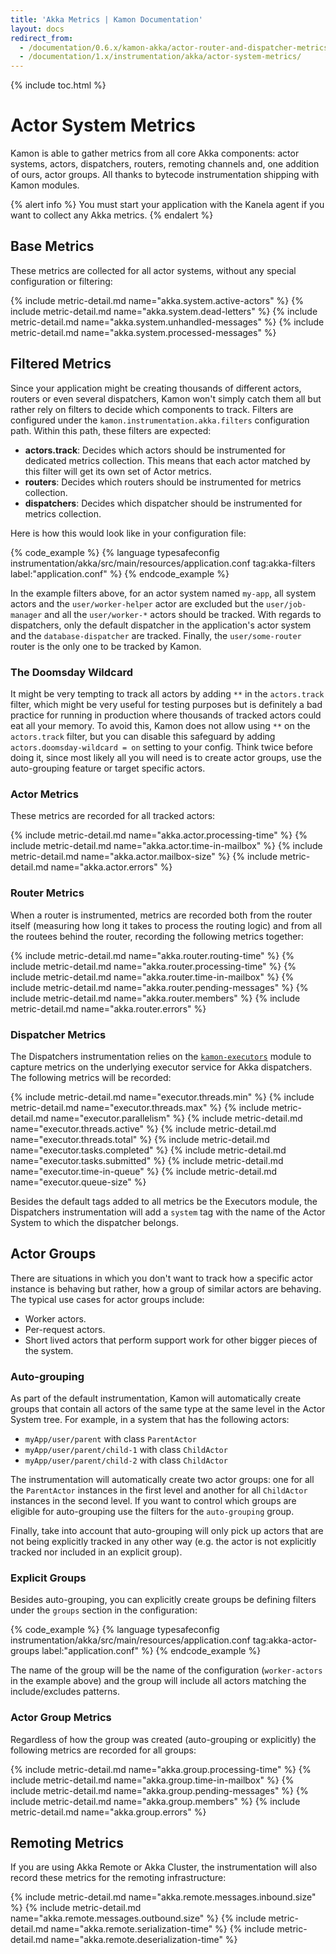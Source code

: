 ```yaml
---
title: 'Akka Metrics | Kamon Documentation'
layout: docs
redirect_from:
  - /documentation/0.6.x/kamon-akka/actor-router-and-dispatcher-metrics/
  - /documentation/1.x/instrumentation/akka/actor-system-metrics/
---
```


{% include toc.html %}

Actor System Metrics
====================

Kamon is able to gather metrics from all core Akka components: actor systems, actors, dispatchers, routers, remoting
channels and, one addition of ours, actor groups. All thanks to bytecode instrumentation shipping with Kamon modules.

{% alert info %}
You must start your application with the Kanela agent if you want to collect any Akka metrics.
{% endalert %}


Base Metrics
------------

These metrics are collected for all actor systems, without any special configuration or filtering:

{%  include metric-detail.md name="akka.system.active-actors" %}
{%  include metric-detail.md name="akka.system.dead-letters" %}
{%  include metric-detail.md name="akka.system.unhandled-messages" %}
{%  include metric-detail.md name="akka.system.processed-messages" %}


Filtered Metrics
----------------

Since your application might be creating thousands of different actors, routers or even several dispatchers, Kamon won't
simply catch them all but rather rely on filters to decide which components to track. Filters are configured under the
`kamon.instrumentation.akka.filters` configuration path. Within this path, these filters are expected:

* __actors.track__: Decides which actors should be instrumented for dedicated metrics collection. This means that each
  actor matched by this filter will get its own set of Actor metrics.
* __routers__: Decides which routers should be instrumented for metrics collection.
* __dispatchers__: Decides which dispatcher should be instrumented for metrics collection.

Here is how this would look like in your configuration file:

{% code_example %}
{%   language typesafeconfig instrumentation/akka/src/main/resources/application.conf tag:akka-filters label:"application.conf" %}
{% endcode_example %}

In the example filters above, for an actor system named `my-app`, all system actors and the `user/worker-helper` actor
are excluded but the `user/job-manager` and all the `user/worker-*` actors should be tracked. With regards to
dispatchers, only the default dispatcher in the application's actor system and the `database-dispatcher` are tracked.
Finally, the `user/some-router` router is the only one to be tracked by Kamon.

### The Doomsday Wildcard

It might be very tempting to track all actors by adding `**` in the `actors.track` filter, which might be very useful
for testing purposes but is definitely a bad practice for running in production where thousands of tracked actors could
eat all your memory. To avoid this, Kamon does not allow using `**` on the `actors.track` filter, but you can disable
this safeguard by adding `actors.doomsday-wildcard = on` setting to your config. Think twice before doing it, since
most likely all you will need is to create actor groups, use the auto-grouping feature or target specific actors.


### Actor Metrics

These metrics are recorded for all tracked actors:

{%  include metric-detail.md name="akka.actor.processing-time" %}
{%  include metric-detail.md name="akka.actor.time-in-mailbox" %}
{%  include metric-detail.md name="akka.actor.mailbox-size" %}
{%  include metric-detail.md name="akka.actor.errors" %}


### Router Metrics

When a router is instrumented, metrics are recorded both from the router itself (measuring how long it takes to process
the routing logic) and from all the routees behind the router, recording the following metrics together:

{%  include metric-detail.md name="akka.router.routing-time" %}
{%  include metric-detail.md name="akka.router.processing-time" %}
{%  include metric-detail.md name="akka.router.time-in-mailbox" %}
{%  include metric-detail.md name="akka.router.pending-messages" %}
{%  include metric-detail.md name="akka.router.members" %}
{%  include metric-detail.md name="akka.router.errors" %}


### Dispatcher Metrics

The Dispatchers instrumentation relies on the [`kamon-executors`][1] module to capture metrics on the underlying executor
service for Akka dispatchers. The following metrics will be recorded:

{%  include metric-detail.md name="executor.threads.min" %}
{%  include metric-detail.md name="executor.threads.max" %}
{%  include metric-detail.md name="executor.parallelism" %}
{%  include metric-detail.md name="executor.threads.active" %}
{%  include metric-detail.md name="executor.threads.total" %}
{%  include metric-detail.md name="executor.tasks.completed" %}
{%  include metric-detail.md name="executor.tasks.submitted" %}
{%  include metric-detail.md name="executor.time-in-queue" %}
{%  include metric-detail.md name="executor.queue-size" %}

Besides the default tags added to all metrics be the Executors module, the Dispatchers instrumentation will add a `system`
tag with the name of the Actor System to which the dispatcher belongs.


Actor Groups
------------

There are situations in which you don't want to track how a specific actor instance is behaving but rather, how a group
of similar actors are behaving. The typical use cases for actor groups include:

* Worker actors.
* Per-request actors.
* Short lived actors that perform support work for other bigger pieces of the system.

### Auto-grouping

As part of the default instrumentation, Kamon will automatically create groups that contain all actors of the same type
at the same level in the Actor System tree. For example, in a system that has the following actors:

* `myApp/user/parent` with class `ParentActor`
* `myApp/user/parent/child-1` with class `ChildActor`
* `myApp/user/parent/child-2` with class `ChildActor`

The instrumentation will automatically create two actor groups: one for all the `ParentActor` instances in the first
level and another for all `ChildActor` instances in the second level. If you want to control which groups are eligible
for auto-grouping use the filters for the `auto-grouping` group.

Finally, take into account that auto-grouping will only pick up actors that are not being explicitly tracked in any
other way (e.g. the actor is not explicitly tracked nor included in an explicit group).


### Explicit Groups

Besides auto-grouping, you can explicitly create groups be defining filters under the `groups` section in the
configuration:

{% code_example %}
{%   language typesafeconfig instrumentation/akka/src/main/resources/application.conf tag:akka-actor-groups label:"application.conf" %}
{% endcode_example %}

The name of the group will be the name of the configuration (`worker-actors` in the example above) and the group will
include all actors matching the include/excludes patterns.


### Actor Group Metrics

Regardless of how the group was created (auto-grouping or explicitly) the following metrics are recorded for all
groups:

{%  include metric-detail.md name="akka.group.processing-time" %}
{%  include metric-detail.md name="akka.group.time-in-mailbox" %}
{%  include metric-detail.md name="akka.group.pending-messages" %}
{%  include metric-detail.md name="akka.group.members" %}
{%  include metric-detail.md name="akka.group.errors" %}


Remoting Metrics
----------------

If you are using Akka Remote or Akka Cluster, the instrumentation will also record these metrics for the remoting
infrastructure:

{%  include metric-detail.md name="akka.remote.messages.inbound.size" %}
{%  include metric-detail.md name="akka.remote.messages.outbound.size" %}
{%  include metric-detail.md name="akka.remote.serialization-time" %}
{%  include metric-detail.md name="akka.remote.deserialization-time" %}

[1]: ../../executors/
